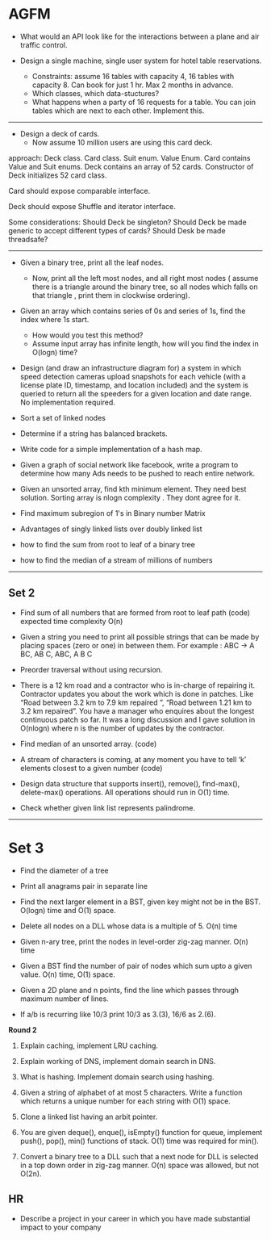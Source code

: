 # AGFM

- What would an API look like for the interactions between a plane and air traffic control.

- Design a single machine, single user system for hotel table reservations.
	- Constraints: assume 16 tables with capacity 4, 16 tables with capacity 8. Can book for just 1 hr. Max 2 months in advance.
	- Which classes, which data-stuctures?
	- What happens when a party of 16 requests for a table. You can join tables which are next to each other. Implement this.

---	
	
- Design a deck of cards.
	- Now assume 10 million users are using this card deck.	

approach: 
Deck class. Card class. Suit enum. Value Enum. Card contains Value and Suit enums. Deck contains an array of 52 cards. Constructor of Deck initializes 52 card class.

Card should expose comparable interface.

Deck should expose Shuffle and iterator interface.

Some considerations: Should Deck be singleton? Should Deck be made generic to accept different types of cards? Should Desk be made threadsafe?		
	
---
	
- Given a binary tree, print all the leaf nodes.
	- Now, print all the left most nodes, and all right most nodes ( assume there is a triangle around the binary tree, so all nodes which falls on that triangle , print them in clockwise ordering).	
	
- Given an array which contains series of 0s and series of 1s, find the index where 1s start.
	- How would you test this method?
	- Assume input array has infinite length, how will you find the index in O(logn) time?	
	
- Design (and draw an infrastructure diagram for) a system in which speed detection cameras upload snapshots for each vehicle (with a license plate ID, timestamp, and location included) and the system is queried to return all the speeders for a given location and date range. No implementation required.  	

- Sort a set of linked nodes
- Determine if a string has balanced brackets.
- Write code for a simple implementation of a hash map.  

- Given a graph of social network like facebook, write a program to determine how many Ads needs to be pushed to reach entire network. 

- Given an unsorted array, find kth minimum element. They need best solution. Sorting array is nlogn complexity . They dont agree for it.  

- Find maximum subregion of 1's in Binary number Matrix  

- Advantages of singly linked lists over doubly linked list

- how to find the sum from root to leaf of a binary tree

- how to find the median of a stream of millions of numbers

---

## Set 2

- Find sum of all numbers that are formed from root to leaf path (code) expected time complexity O(n)
- Given a string you need to print all possible strings that can be made by placing spaces (zero or one) in between them. For example : ABC -> A BC, AB C, ABC, A B C
- Preorder traversal without using recursion.

- There is a 12 km road and a contractor who is in-charge of repairing it. Contractor updates you about the work which is done in patches. Like “Road between 3.2 km to 7.9 km repaired ”, “Road between 1.21 km to 3.2 km repaired”. You have a manager who enquires about the longest continuous patch so far. It was a long discussion and I gave solution in O(nlogn) where n is the number of updates by the contractor.

- Find median of an unsorted array. (code)
- A stream of characters is coming, at any moment you have to tell ‘k’ elements closest to a given number (code)
- Design data structure that supports insert(), remove(), find-max(), delete-max() operations. All operations should run in O(1) time.
- Check whether given link list represents palindrome.

---

# Set 3

- Find the diameter of a tree
- Print all anagrams pair in separate line

- Find the next larger element in a BST, given key might not be in the BST. O(logn) time and O(1) space.
- Delete all nodes on a DLL whose data is a multiple of 5. O(n) time
- Given n-ary tree, print the nodes in level-order zig-zag manner. O(n) time
- Given a BST find the number of pair of nodes which sum upto a given value. O(n) time, O(1) space.
- Given a 2D plane and n points, find the line which passes through maximum number of lines.
- If a/b is recurring like 10/3 print 10/3 as 3.(3), 16/6 as 2.(6).

**Round 2**

1. Explain caching, implement LRU caching.
2. Explain working of DNS, implement domain search in DNS.
3. What is hashing. Implement domain search using hashing.
4. Given a string of alphabet of at most 5 characters. Write a function which returns a unique number for each string with O(1) space.


1. Clone a linked list having an arbit pointer.
2. You are given deque(), enque(), isEmpty() function for queue, implement push(), pop(), min() functions of stack. O(1) time was required for min().
3. Convert a binary tree to a DLL such that a next node for DLL is selected in a top down order in zig-zag manner. O(n) space was allowed, but not O(2n).



## HR

- Describe a project in your career in which you have made substantial impact to your company


